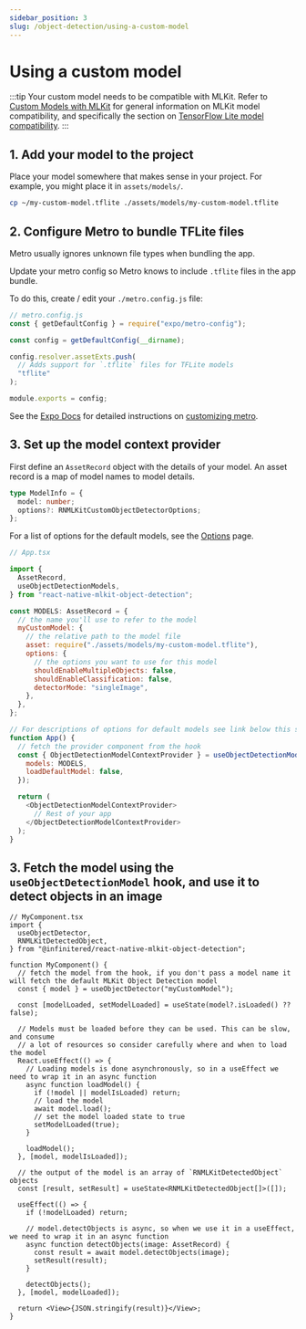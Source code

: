 ```yaml
---
sidebar_position: 3
slug: /object-detection/using-a-custom-model
---
```


# Using a custom model

:::tip
Your custom model needs to be compatible with MLKit.  Refer to [Custom Models with MLKit](https://developers.google.com/ml-kit/custom-models) for general information on
MLKit model compatibility, and specifically the section
on [TensorFlow Lite model compatibility](https://developers.google.com/ml-kit/custom-models#model-compatibility).
:::

## 1. Add your model to the project

Place your model somewhere that makes sense in your project. For example, you might place it in `assets/models/`.

```bash
cp ~/my-custom-model.tflite ./assets/models/my-custom-model.tflite
```

## 2. Configure Metro to bundle TFLite files

Metro usually ignores unknown file types when bundling the app. 

Update your metro config so Metro knows to include `.tflite` files in the app bundle. 

To do this, create / edit your `./metro.config.js` file:

```js
// metro.config.js
const { getDefaultConfig } = require("expo/metro-config");

const config = getDefaultConfig(__dirname);

config.resolver.assetExts.push(
  // Adds support for `.tflite` files for TFLite models
  "tflite"
);

module.exports = config;
```

See the [Expo Docs](https://docs.expo.dev/guides/customizing-metro/#adding-more-file-extensions-to-assetexts) for detailed instructions on [customizing metro](https://docs.expo.dev/guides/customizing-metro).

## 3. Set up the model context provider

First define an `AssetRecord` object with the details of your model. An asset record is a map of model names to model details. 

```ts
type ModelInfo = {
  model: number;
  options?: RNMLKitCustomObjectDetectorOptions;
};
```

For a list of options for the default models, see the [Options](../options) page.

```js
// App.tsx

import {
  AssetRecord,
  useObjectDetectionModels,
} from "react-native-mlkit-object-detection";

const MODELS: AssetRecord = {
  // the name you'll use to refer to the model
  myCustomModel: {
    // the relative path to the model file
    asset: require("./assets/models/my-custom-model.tflite"),
    options: {
      // the options you want to use for this model
      shouldEnableMultipleObjects: false,
      shouldEnableClassification: false,
      detectorMode: "singleImage",
    },
  },
};

// For descriptions of options for default models see link below this snipped.
function App() {
  // fetch the provider component from the hook
  const { ObjectDetectionModelContextProvider } = useObjectDetectionModels({
    models: MODELS,
    loadDefaultModel: false,
  });

  return (
    <ObjectDetectionModelContextProvider>
      // Rest of your app
    </ObjectDetectionModelContextProvider>
  );
}
```

## 3. Fetch the model using the `useObjectDetectionModel` hook, and use it to detect objects in an image

```tsx
// MyComponent.tsx
import {
  useObjectDetector,
  RNMLKitDetectedObject,
} from "@infinitered/react-native-mlkit-object-detection";

function MyComponent() {
  // fetch the model from the hook, if you don't pass a model name it will fetch the default MLKit Object Detection model
  const { model } = useObjectDetector("myCustomModel");

  const [modelLoaded, setModelLoaded] = useState(model?.isLoaded() ?? false);

  // Models must be loaded before they can be used. This can be slow, and consume
  // a lot of resources so consider carefully where and when to load the model
  React.useEffect(() => {
    // Loading models is done asynchronously, so in a useEffect we need to wrap it in an async function
    async function loadModel() {
      if (!model || modelIsLoaded) return;
      // load the model
      await model.load();
      // set the model loaded state to true
      setModelLoaded(true);
    }

    loadModel();
  }, [model, modelIsLoaded]);

  // the output of the model is an array of `RNMLKitDetectedObject` objects
  const [result, setResult] = useState<RNMLKitDetectedObject[]>([]);

  useEffect(() => {
    if (!modelLoaded) return;

    // model.detectObjects is async, so when we use it in a useEffect, we need to wrap it in an async function
    async function detectObjects(image: AssetRecord) {
      const result = await model.detectObjects(image);
      setResult(result);
    }

    detectObjects();
  }, [model, modelLoaded]);

  return <View>{JSON.stringify(result)}</View>;
}
```
